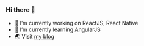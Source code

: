 ### Hi there 👋

- 🔭 I’m currently working on ReactJS, React Native
- 🌱 I’m currently learning AngularJS
- 🌏 Visit <a href="https://mern-blog-app-eazz75xw6-hieund20.vercel.app/" target="_blank" rel="noreferrer">my blog</a>
<!-- - 👯 I’m looking to collaborate on ... -->
<!-- - 🤔 I’m looking for help with ... -->
